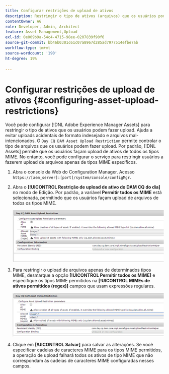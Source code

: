 ```yaml
---
title: Configurar restrições de upload de ativos
description: Restringir o tipo de ativos (arquivos) que os usuários podem fazer upload
contentOwner: AG
role: Developer, Admin, Architect
feature: Asset Management,Upload
exl-id: 0e009b9a-54c4-4715-98ee-0207839f90f6
source-git-commit: bb46b0301c61c07a8967d285ad7977514efbe7ab
workflow-type: tm+mt
source-wordcount: '190'
ht-degree: 19%

---
```


# Configurar restrições de upload de ativos {#configuring-asset-upload-restrictions}

Você pode configurar [!DNL Adobe Experience Manager Assets] para restringir o tipo de ativos que os usuários podem fazer upload. Ajuda a evitar uploads acidentais de formato indesejado e arquivos mal-intencionados. O `Day CQ DAM Asset Upload Restriction` permite controlar o tipo de arquivos que os usuários podem fazer upload. Por padrão, [!DNL Assets] permite que os usuários façam upload de ativos de todos os tipos MIME. No entanto, você pode configurar o serviço para restringir usuários a fazerem upload de arquivos apenas de tipos MIME específicos.

1. Abra o console da Web do Configuration Manager. Acesso `https://[aem_server]:[port]/system/console/configMgr`.
1. Abra o **[!UICONTROL Restrição de upload de ativo do DAM CQ do dia]** no modo de Edição. Por padrão, a variável **Permitir todos os MIME** está selecionada, permitindo que os usuários façam upload de arquivos de todos os tipos MIME.

   ![chlimage_1-378](assets/chlimage_1-378.png)

1. Para restringir o upload de arquivos apenas de determinados tipos MIME, desmarque a opção **[!UICONTROL Permitir todos os MIME]** e especifique os tipos MIME permitidos na **[!UICONTROL MIMEs de ativos permitidos (regex)]** campos que usam expressões regulares.

   ![chlimage_1-379](assets/chlimage_1-379.png)

1. Clique em **[!UICONTROL Salvar]** para salvar as alterações. Se você especificar cadeias de caracteres MIME para os tipos MIME permitidos, a operação de upload falhará todos os ativos de tipo MIME que não correspondam às cadeias de caracteres MIME configuradas nesses campos.
